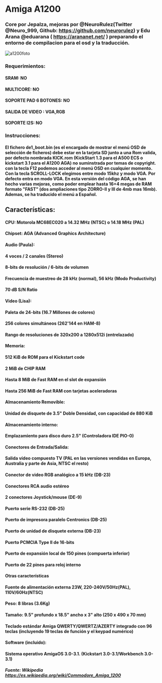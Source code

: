 # Amiga A1200
### Core por Jepalza, mejoras por @NeuroRulez(Twitter @Neuro_999, Github: https://github.com/neurorulez) y Edu Arana @eduarana ( https://arananet.net/ ) preparando el entorno de compilacion para el osd y la traducción.

![a1200foto](https://user-images.githubusercontent.com/31018768/71215821-17188b00-22b9-11ea-8033-4ef7fa745241.jpg)

### Requerimientos: 
#### SRAM: NO
#### MULTICORE: NO
#### SOPORTE PAD 6 BOTONES: NO
#### SALIDA DE VIDEO : VGA,RGB
#### SOPORTE I2S: NO

### Instrucciones:

#### El fichero de1_boot.bin (es el encargado de mostrar el menú OSD de selección de ficheros) debe estar en la tarjeta SD junto a una Rom valida, por defecto nombrada KICK.rom (KickStart 1.3 para el A500 ECS o kickstart 3.1 para el A1200 AGA) no suminstrada por temas de copyright. con la tecla F12 podemos acceder al menú OSD en cualquier momento. Con la tecla SCROLL-LOCK elegimos entre modo 15khz y modo VGA. Por defecto entra en modo VGA. En esta versión del código AGA, se han hecho varias mejoras, como poder emplear hasta 16+4 megas de RAM formato "FAST" (dos ampliaciones tipo ZORRO-II y III de 4mb mas 16mb). Ademas, se ha traducido el menú a Español.
## Características:

#### CPU: Motorola MC68EC020 a 14.32 MHz (NTSC) o 14.18 MHz (PAL)
#### Chipset: AGA (Advanced Graphics Architecture)
#### Audio (Paula):
#### 4 voces / 2 canales (Stereo)
#### 8-bits de resolución / 6-bits de volumen
#### Frecuencia de muestreo de 28 kHz (normal), 56 kHz (Modo Productivity)
#### 70 dB S/N Ratio
#### Video (Lisa):
#### Paleta de 24-bits (16.7 Millones de colores)
#### 256 colores simultáneos (262'144 en HAM-8)
#### Rango de resoluciones de 320x200 a 1280x512i (entrelazado)
#### Memoria:
#### 512 KiB de ROM para el Kickstart code
#### 2 MiB de CHIP RAM
#### Hasta 8 MiB de Fast RAM en el slot de expansión
#### Hasta 256 MiB de Fast RAM con tarjetas aceleradoras
#### Almacenamiento Removible:
#### Unidad de disquete de 3.5" Doble Densidad, con capacidad de 880 KiB
#### Almacenamiento interno:
#### Emplazamiento para disco duro 2.5" (Controladora IDE PIO-0)
#### Conectores de Entrada/Salida:
#### Salida vídeo compuesto TV (PAL en las versiones vendidas en Europa, Australia y parte de Asia, NTSC el resto)
#### Conector de video RGB analógico a 15 kHz (DB-23)
#### Conectores RCA audio estéreo
#### 2 conectores Joystick/mouse (DE-9)
#### Puerto serie RS-232 (DB-25)
#### Puerto de impresora paralelo Centronics (DB-25)
#### Puerto de unidad de disquete externa (DB-23)
#### Puerto PCMCIA Type II de 16-bits
#### Puerto de expansión local de 150 pines (compuerta inferior)
#### Puerto de 22 pines para reloj interno
#### Otras características
#### Fuente de alimentación externa 23W, 220-240V/50Hz(PAL), 110V/60Hz(NTSC)
#### Peso: 8 libras (3.6Kg)
#### Tamaño: 9.5" profundo x 18.5" ancho x 3" alto (250 x 490 x 70 mm)
#### Teclado estándar Amiga QWERTY/QWERTZ/AZERTY integrado con 96 teclas (incluyendo 19 teclas de función y el keypad numérico)
#### Software (incluido):
#### Sistema operativo AmigaOS 3.0-3.1. (Kickstart 3.0-3.1/Workbench 3.0-3.1)

##### Fuente: Wikipedia https://es.wikipedia.org/wiki/Commodore_Amiga_1200





